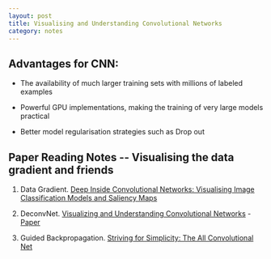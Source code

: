 ```yaml
---
layout: post
title: Visualising and Understanding Convolutional Networks
category: notes
---
```


## Advantages for CNN:

* The availability of much larger training sets with millions of labeled examples

* Powerful GPU implementations, making the training of very large models practical 

* Better model regularisation strategies such as Drop out

## Paper Reading Notes -- Visualising the data gradient and friends

1. Data Gradient. [Deep Inside Convolutional Networks: Visualising Image Classification Models and Saliency Maps]()

2. DeconvNet. [Visualizing and Understanding Convolutional Networks](https://wooginawunan.github.io/blog/paperReading_CNN_visualization_1) - [Paper](https://www.cs.nyu.edu/~fergus/papers/zeilerECCV2014.pdf)

3. Guided Backpropagation. [Striving for Simplicity: The All Convolutional Net]()


